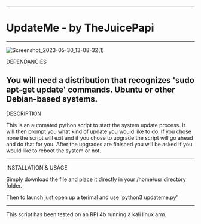-------------------------------------------------------------------------------------------------------------------------------------------

# UpdateMe - by TheJuicePapi

-------------------------------------------------------------------------------------------------------------------------------------------
![Screenshot_2023-05-30_13-08-32(1)](https://github.com/TheJuicePapi/UpdateMe/assets/134894632/b521f209-0b2c-4810-a0a7-9f00ec0bda9b)



DEPENDANCIES

You will need a distribution that recognizes 'sudo apt-get update' commands. Ubuntu or other Debian-based systems.
-------------------------------

DESCRIPTION

This is an automated python script to start the system update process. It will then prompt you what kind of update you would like to do.
If you chose none the script will exit and if you chose to upgrade the script will go ahead and do that for you.
After the upgrades are finished you will be asked if you would like to reboot the system or not.

-------------------------------

INSTALLATION & USAGE

Simply download the file and place it directly in your /home/usr directory folder.

Then to launch just open up a terimal and use 'python3 updateme.py'

-------------------------------

This script has been tested on an RPI 4b running a kali linux arm.
